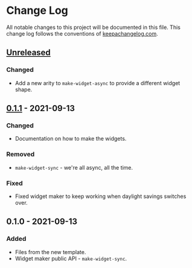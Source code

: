 # Change Log
All notable changes to this project will be documented in this file. This change log follows the conventions of [keepachangelog.com](http://keepachangelog.com/).

## [Unreleased]
### Changed
- Add a new arity to `make-widget-async` to provide a different widget shape.

## [0.1.1] - 2021-09-13
### Changed
- Documentation on how to make the widgets.

### Removed
- `make-widget-sync` - we're all async, all the time.

### Fixed
- Fixed widget maker to keep working when daylight savings switches over.

## 0.1.0 - 2021-09-13
### Added
- Files from the new template.
- Widget maker public API - `make-widget-sync`.

[Unreleased]: https://sourcehost.site/your-name/clojure-fizz-buzz/compare/0.1.1...HEAD
[0.1.1]: https://sourcehost.site/your-name/clojure-fizz-buzz/compare/0.1.0...0.1.1

